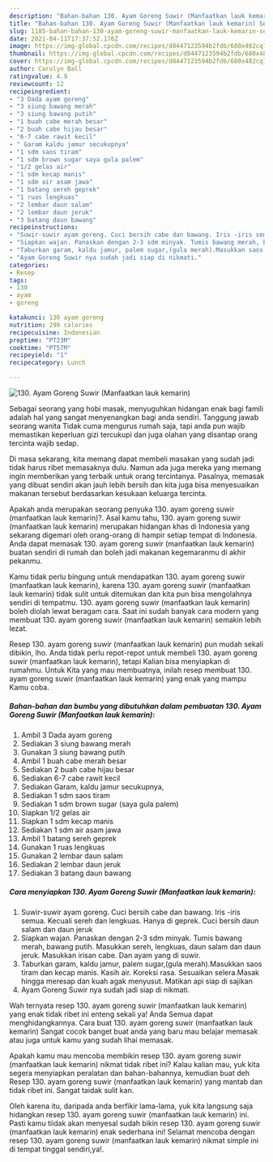 ```yaml
---
description: "Bahan-bahan 130. Ayam Goreng Suwir (Manfaatkan lauk kemarin) Sederhana dan Mudah Dibuat"
title: "Bahan-bahan 130. Ayam Goreng Suwir (Manfaatkan lauk kemarin) Sederhana dan Mudah Dibuat"
slug: 1185-bahan-bahan-130-ayam-goreng-suwir-manfaatkan-lauk-kemarin-sederhana-dan-mudah-dibuat
date: 2021-04-11T17:37:52.176Z
image: https://img-global.cpcdn.com/recipes/d8447123594b2fdb/680x482cq70/130-ayam-goreng-suwir-manfaatkan-lauk-kemarin-foto-resep-utama.jpg
thumbnail: https://img-global.cpcdn.com/recipes/d8447123594b2fdb/680x482cq70/130-ayam-goreng-suwir-manfaatkan-lauk-kemarin-foto-resep-utama.jpg
cover: https://img-global.cpcdn.com/recipes/d8447123594b2fdb/680x482cq70/130-ayam-goreng-suwir-manfaatkan-lauk-kemarin-foto-resep-utama.jpg
author: Carolyn Ball
ratingvalue: 4.9
reviewcount: 12
recipeingredient:
- "3 Dada ayam goreng"
- "3 siung bawang merah"
- "3 siung bawang putih"
- "1 buah cabe merah besar"
- "2 buah cabe hijau besar"
- "6-7 cabe rawit kecil"
- " Garam kaldu jamur secukupnya"
- "1 sdm saos tiram"
- "1 sdm brown sugar saya gula palem"
- "1/2 gelas air"
- "1 sdm kecap manis"
- "1 sdm air asam jawa"
- "1 batang sereh geprek"
- "1 ruas lengkuas"
- "2 lembar daun salam"
- "2 lembar daun jeruk"
- "3 batang daun bawang"
recipeinstructions:
- "Suwir-suwir ayam goreng. Cuci bersih cabe dan bawang. Iris -iris semua. Kecuali sereh dan lengkuas. Hanya di geprek. Cuci bersih daun salam dan daun jeruk"
- "Siapkan wajan. Panaskan dengan 2-3 sdm minyak. Tumis bawang merah, bawang putih. Masukkan sereh, lengkuas, daun salam dan daun jeruk. Masukkan irisan cabe. Dan ayam yang di suwir."
- "Taburkan garam, kaldu jamur, palem sugar,(gula merah).Masukkan saos tiram dan kecap manis. Kasih air. Koreksi rasa. Sesuaikan selera.Masak hingga meresap dan kuah agak menyusut. Matikan api siap di sajikan"
- "Ayam Goreng Suwir nya sudah jadi siap di nikmati."
categories:
- Resep
tags:
- 130
- ayam
- goreng

katakunci: 130 ayam goreng 
nutrition: 299 calories
recipecuisine: Indonesian
preptime: "PT23M"
cooktime: "PT57M"
recipeyield: "1"
recipecategory: Lunch

---
```



![130. Ayam Goreng Suwir (Manfaatkan lauk kemarin)](https://img-global.cpcdn.com/recipes/d8447123594b2fdb/680x482cq70/130-ayam-goreng-suwir-manfaatkan-lauk-kemarin-foto-resep-utama.jpg)

Sebagai seorang yang hobi masak, menyuguhkan hidangan enak bagi famili adalah hal yang sangat menyenangkan bagi anda sendiri. Tanggung jawab seorang  wanita Tidak cuma mengurus rumah saja, tapi anda pun wajib memastikan keperluan gizi tercukupi dan juga olahan yang disantap orang tercinta wajib sedap.

Di masa  sekarang, kita memang dapat membeli masakan yang sudah jadi tidak harus ribet memasaknya dulu. Namun ada juga mereka yang memang ingin memberikan yang terbaik untuk orang tercintanya. Pasalnya, memasak yang dibuat sendiri akan jauh lebih bersih dan kita juga bisa menyesuaikan makanan tersebut berdasarkan kesukaan keluarga tercinta. 



Apakah anda merupakan seorang penyuka 130. ayam goreng suwir (manfaatkan lauk kemarin)?. Asal kamu tahu, 130. ayam goreng suwir (manfaatkan lauk kemarin) merupakan hidangan khas di Indonesia yang sekarang digemari oleh orang-orang di hampir setiap tempat di Indonesia. Anda dapat memasak 130. ayam goreng suwir (manfaatkan lauk kemarin) buatan sendiri di rumah dan boleh jadi makanan kegemaranmu di akhir pekanmu.

Kamu tidak perlu bingung untuk mendapatkan 130. ayam goreng suwir (manfaatkan lauk kemarin), karena 130. ayam goreng suwir (manfaatkan lauk kemarin) tidak sulit untuk ditemukan dan kita pun bisa mengolahnya sendiri di tempatmu. 130. ayam goreng suwir (manfaatkan lauk kemarin) boleh diolah lewat beragam cara. Saat ini sudah banyak cara modern yang membuat 130. ayam goreng suwir (manfaatkan lauk kemarin) semakin lebih lezat.

Resep 130. ayam goreng suwir (manfaatkan lauk kemarin) pun mudah sekali dibikin, lho. Anda tidak perlu repot-repot untuk membeli 130. ayam goreng suwir (manfaatkan lauk kemarin), tetapi Kalian bisa menyiapkan di rumahmu. Untuk Kita yang mau membuatnya, inilah resep membuat 130. ayam goreng suwir (manfaatkan lauk kemarin) yang enak yang mampu Kamu coba.

<!--inarticleads1-->

##### Bahan-bahan dan bumbu yang dibutuhkan dalam pembuatan 130. Ayam Goreng Suwir (Manfaatkan lauk kemarin):

1. Ambil 3 Dada ayam goreng
1. Sediakan 3 siung bawang merah
1. Gunakan 3 siung bawang putih
1. Ambil 1 buah cabe merah besar
1. Sediakan 2 buah cabe hijau besar
1. Sediakan 6-7 cabe rawit kecil
1. Sediakan  Garam, kaldu jamur secukupnya,
1. Sediakan 1 sdm saos tiram
1. Sediakan 1 sdm brown sugar (saya gula palem)
1. Siapkan 1/2 gelas air
1. Siapkan 1 sdm kecap manis
1. Sediakan 1 sdm air asam jawa
1. Ambil 1 batang sereh geprek
1. Gunakan 1 ruas lengkuas
1. Gunakan 2 lembar daun salam
1. Sediakan 2 lembar daun jeruk
1. Sediakan 3 batang daun bawang




<!--inarticleads2-->

##### Cara menyiapkan 130. Ayam Goreng Suwir (Manfaatkan lauk kemarin):

1. Suwir-suwir ayam goreng. Cuci bersih cabe dan bawang. Iris -iris semua. Kecuali sereh dan lengkuas. Hanya di geprek. Cuci bersih daun salam dan daun jeruk
1. Siapkan wajan. Panaskan dengan 2-3 sdm minyak. Tumis bawang merah, bawang putih. Masukkan sereh, lengkuas, daun salam dan daun jeruk. Masukkan irisan cabe. Dan ayam yang di suwir.
1. Taburkan garam, kaldu jamur, palem sugar,(gula merah).Masukkan saos tiram dan kecap manis. Kasih air. Koreksi rasa. Sesuaikan selera.Masak hingga meresap dan kuah agak menyusut. Matikan api siap di sajikan
1. Ayam Goreng Suwir nya sudah jadi siap di nikmati.




Wah ternyata resep 130. ayam goreng suwir (manfaatkan lauk kemarin) yang enak tidak ribet ini enteng sekali ya! Anda Semua dapat menghidangkannya. Cara buat 130. ayam goreng suwir (manfaatkan lauk kemarin) Sangat cocok banget buat anda yang baru mau belajar memasak atau juga untuk kamu yang sudah lihai memasak.

Apakah kamu mau mencoba membikin resep 130. ayam goreng suwir (manfaatkan lauk kemarin) nikmat tidak ribet ini? Kalau kalian mau, yuk kita segera menyiapkan peralatan dan bahan-bahannya, kemudian buat deh Resep 130. ayam goreng suwir (manfaatkan lauk kemarin) yang mantab dan tidak ribet ini. Sangat taidak sulit kan. 

Oleh karena itu, daripada anda berfikir lama-lama, yuk kita langsung saja hidangkan resep 130. ayam goreng suwir (manfaatkan lauk kemarin) ini. Pasti kamu tiidak akan menyesal sudah bikin resep 130. ayam goreng suwir (manfaatkan lauk kemarin) enak sederhana ini! Selamat mencoba dengan resep 130. ayam goreng suwir (manfaatkan lauk kemarin) nikmat simple ini di tempat tinggal sendiri,ya!.

